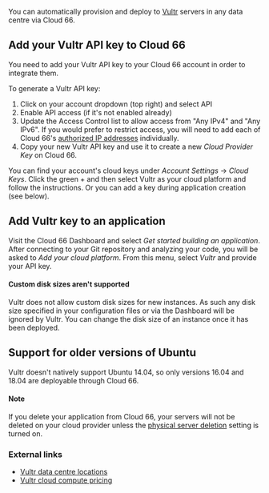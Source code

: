 You can automatically provision and deploy to [Vultr](https://www.vultr.com/) servers in any data centre via Cloud 66. 

## Add your Vultr API key to Cloud 66

You need to add your Vultr API key to your Cloud 66 account in order to integrate them. 

To generate a Vultr API key: 

1. Click on your account dropdown (top right) and select API
2. Enable API access (if it's not enabled already)
3.  Update the Access Control list to allow access from "Any IPv4" and "Any IPv6". If you would prefer to restrict access, you will need to add each of Cloud 66's [authorized IP addresses](https://app.cloud66.com/authorized_ips) individually. 
4. Copy your new Vultr API key and use it to create a new *Cloud Provider Key* on Cloud 66. 

You can find your account's  cloud keys under *Account Settings* → *Cloud Keys*. Click the green + and then select Vultr as your cloud platform and follow the instructions. Or you can add a key during application creation (see below).

## Add Vultr key to an application
Visit the Cloud 66 Dashboard and select _Get started building an application_. After connecting to your Git repository and analyzing your code, you will be asked to _Add your cloud platform_. From this menu, select *Vultr* and provide your API key. 

#### Custom disk sizes aren't supported
<div class="notice"><p>Vultr does not allow custom disk sizes for new instances. As such any disk size specified in your configuration files or via the Dashboard will be ignored by Vultr. You can change the disk size of an instance once it has been deployed.</p></div>

## Support for older versions of Ubuntu

Vultr doesn't natively support Ubuntu 14.04, so only versions 16.04 and 18.04 are deployable through Cloud 66.

#### Note
<div class="notice notice-warning"><p>
If you delete your application from Cloud 66, your servers will not be deleted on your cloud provider unless the <a href="/{{page.collection}}/how-to-guides/deployment/server-deletion.html">physical server deletion</a> setting is turned on.</p></div>

### External links

- [Vultr data centre locations](https://www.vultr.com/features/datacenter-locations/)
- [Vultr cloud compute pricing](https://www.vultr.com/products/cloud-compute/#pricing)